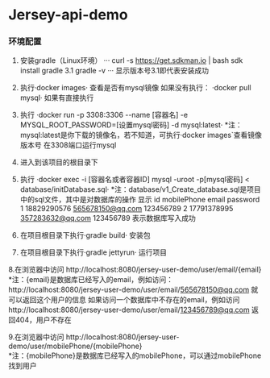 # Jersey-api-demo
### 环境配置 
1. 安装gradle（Linux环境）
···
curl -s https://get.sdkman.io | bash
sdk install gradle 3.1
gradle -v
···
显示版本号3.1即代表安装成功

2. 执行·docker images· 查看是否有mysql镜像
如果没有执行： 
·docker pull mysql·
如果有直接执行

3. 执行 ·docker run -p 3308:3306 --name [容器名] -e MYSQL_ROOT_PASSWORD=[设置mysql密码] -d mysql:latest·
*注：mysql:latest是你下载的镜像名，若不知道，可执行·docker images`查看镜像版本号
在3308端口运行mysql

4. 进入到该项目的根目录下

5. 执行 ·docker exec -i [容器名或者容器ID] mysql -uroot -p[mysql密码] < database/initDatabase.sql·
*注：database/v1_Create_database.sql是项目中的sql文件，其中是对数据库的操作
显示
id	mobilePhone	email	password
1	18829290576	565678150@qq.com	123456789
2	17791378995	357283632@qq.com	123456789
表示数据库写入成功

6. 在项目根目录下执行·gradle build· 安装包

7. 在项目根目录下执行·gradle jettyrun· 运行项目

8.在浏览器中访问 http://localhost:8080/jersey-user-demo/user/email/{email} 
*注：{email}是数据库已经写入的email，例如访问：http://localhost:8080/jersey-user-demo/user/email/565678150@qq.com  就可以返回这个用户的信息
如果访问一个数据库中不存在的email，例如访问http://localhost:8080/jersey-user-demo/user/email/123456789@qq.com  返回404，用户不存在

9.在浏览器中访问 http://localhost:8080/jersey-user-demo/user/mobilePhone/{mobilePhone}  
*注：{mobilePhone}是数据库已经写入的mobilePhone，可以通过mobilePhone找到用户
